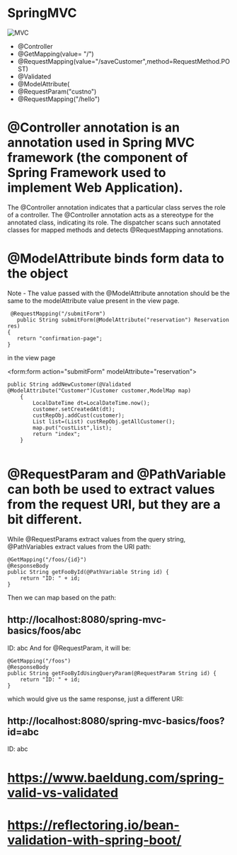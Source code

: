 # SpringMVC



![MVC](https://user-images.githubusercontent.com/37985023/165590806-64ec2819-ee13-46a9-8e9b-fbf5173dc070.PNG)


* @Controller
* @GetMapping(value= "/")
* @RequestMapping(value="/saveCustomer",method=RequestMethod.POST)
* @Validated
* @ModelAttribute(
* @RequestParam("custno")
* @RequestMapping("/hello")  

# @Controller annotation is an annotation used in Spring MVC framework (the component of Spring Framework used to implement Web Application).
The @Controller annotation indicates that a particular class serves the role of a controller. The @Controller annotation acts as a stereotype for the annotated class, indicating its role. The dispatcher scans such annotated classes for mapped methods and detects @RequestMapping annotations.

# @ModelAttribute binds form data to the object 
Note - The value passed with the @ModelAttribute annotation should be the same to the modelAttribute value present in the view page.
 ``` 
  @RequestMapping("/submitForm")  
    public String submitForm(@ModelAttribute("reservation") Reservation res)  
{  
    return "confirmation-page";  
} 
```
in the view page

 <form:form action="submitForm" modelAttribute="reservation">  
 </form>
 

```
public String addNewCustomer(@Validated @ModelAttribute("Customer")Customer customer,ModelMap map)
	{
		LocalDateTime dt=LocalDateTime.now();
		customer.setCreatedAt(dt);
		custRepObj.addCust(customer);
		List list=(List) custRepObj.getAllCustomer();
		map.put("custList",list);
		return "index";	
	}
  
  ```
  
  
  # @RequestParam and @PathVariable can both be used to extract values from the request URI, but they are a bit different.
  While @RequestParams extract values from the query string, @PathVariables extract values from the URI path:

```
@GetMapping("/foos/{id}")
@ResponseBody
public String getFooById(@PathVariable String id) {
    return "ID: " + id;
}
```
Then we can map based on the path:

http://localhost:8080/spring-mvc-basics/foos/abc
----
ID: abc
And for @RequestParam, it will be:

```
@GetMapping("/foos")
@ResponseBody
public String getFooByIdUsingQueryParam(@RequestParam String id) {
    return "ID: " + id;
}
```
which would give us the same response, just a different URI:

http://localhost:8080/spring-mvc-basics/foos?id=abc
----
ID: abc

# https://www.baeldung.com/spring-valid-vs-validated
# https://reflectoring.io/bean-validation-with-spring-boot/

  
